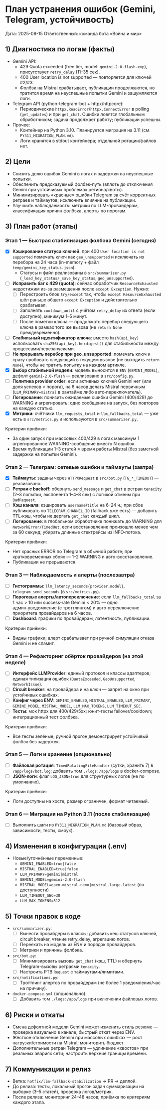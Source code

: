 # План устранения ошибок (Gemini, Telegram, устойчивость)

Дата: 2025-08-15
Ответственный: команда бота «Война и мир»

## 1) Диагностика по логам (факты)

- Gemini API:
  - 429 Quota exceeded (free tier, model: `gemini-2.0-flash-exp`), присутствует `retry_delay` (11–35 сек).
  - 400 User location is not supported — повторяется для ключей #2/#3.
  - Фолбэк на Mistral срабатывает, публикации продолжаются, но тратится время на неуспешные попытки Gemini и зашумляются логи.
- Telegram API (python-telegram-bot + httpx/httpcore):
  - Периодические `httpx.ReadError`/`httpx.ConnectError` в polling (`get_updates`) и при `get_chat`. Ошибки ловятся глобальным обработчиком; задача продолжает работу; публикации успешны.
- Прочее:
  - Контейнер на Python 3.10. Планируется миграция на 3.11 (см. `PY311_MIGRATION_PLAN.md`).
  - Логи хранятся в stdout контейнера; отдельной ротации/файлов нет.

## 2) Цели

- Снизить долю ошибок Gemini в логах и задержки на неуспешные попытки.
- Обеспечить предсказуемый фолбэк-путь (вплоть до отключения Gemini при устойчивых проблемах региона/квоты).
- Минимизировать «красные» ошибки Telegram за счёт корректных ретраев и таймаутов; исключить влияние на публикации.
- Улучшить наблюдаемость: метрики по LLM-провайдерам, классификация причин фолбэка, алерты по порогам.

## 3) План работ (этапы)

### Этап 1 — Быстрая стабилизация фолбэка Gemini (сегодня)
- [X] **Кэширование статуса ключей**: при 400 `User location is not supported` помечать ключ как `geo_unsupported` и исключать из перебора на 24 часа (in-memory + файл `temp/gemini_key_status.json`).
  - Статусы и файл реализованы в `src/summarizer.py` (`_load_key_status/_save_key_status`, `geo_unsupported`).
- [ ] **Исправить баг с 429 (quota)**: сейчас обработчик `ResourceExhausted` недостижим из-за размещения после `except Exception`. Нужно:
  - [ ] Перестроить блок `try/except` так, чтобы `except ResourceExhausted` шёл раньше общего `except Exception` и действительно срабатывал.
  - [ ] Заполнять `cooldown_until` с учётом `retry_delay` из ответа (если доступно), минимум 1–5 минут.
  - [ ] После пометки ключа — продолжать перебор следующего ключа в рамках того же вызова (не `return None` преждевременно).
- [ ] **Стабильный идентификатор ключа**: вместо `hash(api_key)` использовать `sha256(api_key).hexdigest()` для стабильности между процессами/перезапусками.
- [ ] **Не прерывать перебор при geo_unsupported**: помечать ключ и сразу пробовать следующий в текущем вызове (не выходить `return None`), чтобы не тратить попытку на каждом артикле.
- [X] **Выбор стабильной модели**: модель выносится в `ENV` (`GEMINI_MODEL`), дефолт `gemini-2.0-flash` — реализовано в `src/config.py`.
- [ ] **Политика provider order**: если активных ключей Gemini нет (или доля успехов < порога), на 6 часов делать Mistral первичным (`LLM_PRIMARY=mistral` в рантайме либо авто‑переключатель).
- [ ] **Логирование**: понизить ожидаемые ошибки Gemini (400/429) до WARNING и агрегировать: одно сообщение на запуск, без повторов на каждую статью.
- [X] **Метрики**: счётчики `llm_requests_total` и `llm_fallbacks_total` — уже есть в `src/metrics.py` и используются в `src/summarizer.py`.

Критерии приёмки:
- За один запуск при массовых 400/429 в логах максимум 1 агрегированное WARNING-сообщение вместо N ошибок.
- Время публикации 1–3 статей ≈ время работы Mistral (без заметной задержки на попытки Gemini).

### Этап 2 — Телеграм: сетевые ошибки и таймауты (завтра)
- [X] **Таймауты**: заданы через `HTTPXRequest` в `src/bot.py` (`TG_*_TIMEOUT`) — реализовано.
- [ ] **Ретраи с backoff**: обернуть `send_message` и `get_chat` в ретраи `tenacity` (2–3 попытки, экспонента 1–4–8 сек) с логикой отмены при `BadRequest`.
- [ ] **Кэш канала**: кэшировать `username`/`title` на 6–24 ч.; при сбое публиковать по `TELEGRAM_CHANNEL_ID` (fallback уже есть) — добавить TTL‑кэш, чтобы не дергать `get_chat` каждый цикл.
- [ ] **Логирование**: в глобальном обработчике понижать до WARNING для `NetworkError/TimedOut`, если восстановление произошло менее чем за 60 секунд; убирать длинные стектрейсы из INFO‑потока.

Критерии приёмки:
- Нет красных ERROR по Telegram в обычной работе; при кратковременных сбоях — 1–2 WARNING и авто-восстановление.
- Публикации не прерываются.

### Этап 3 — Наблюдаемость и алерты (послезавтра)
- [ ] **Гистограммы**: `llm_latency_seconds{provider,model}`, `telegram_send_seconds` (в `src/metrics.py`).
- [ ] **Пороговые алерты/автопереключение**: если `llm_fallbacks_total` за 1 час > 10 или success‑rate Gemini < 20% — одно админ‑уведомление (с троттлингом) и авто‑переключение приоритета провайдеров на 6 часов.
- [ ] **Dashboard**: графики по провайдерам, латентность, публикации.

Критерии приёмки:
- Видны графики; алерт срабатывает при ручной симуляции отказа Gemini и не спамит.

### Этап 4 — Рефакторинг обёрток провайдеров (на этой неделе)
- [ ] **Интерфейс LLMProvider**: единый протокол и классы адаптеров; единая типизация ошибок (`QuotaExceeded`, `GeoUnsupported`, `NetworkIssue`).
- [ ] **Circuit breaker**: на провайдера и на ключ — запрет на окно при устойчивых ошибках.
- [ ] **Конфиг через ENV**: `GEMINI_ENABLED`, `MISTRAL_ENABLED`, `LLM_PRIMARY`, `GEMINI_MODEL`, `MISTRAL_MODEL`, `LLM_MAX_TOKENS`, `LLM_TIMEOUT_SEC`.
- [ ] **Тесты**: мок httpx для 400/429/5xx; юнит‑тесты failover/cooldown; интеграционный тест фолбэка.

Критерии приёмки:
- Все тесты зелёные; ручной прогон демонстрирует устойчивый фолбэк без задержек.

### Этап 5 — Логи и хранение (опционально)
- [ ] **Файловая ротация**: `TimedRotatingFileHandler` (сутки, хранить 7) в `/app/logs/bot.log`; добавить том `./logs:/app/logs` в docker-compose.
- [ ] **JSON-логи**: флаг `LOG_JSON=true` для структурных логов (не по умолчанию).

Критерии приёмки:
- Логи доступны на хосте, размер ограничен, формат читаемый.

### Этап 6 — Миграция на Python 3.11 (после стабилизации)
- [ ] Выполнить шаги из `PY311_MIGRATION_PLAN.md` (базовый образ, зависимости, тесты, смоук).

## 4) Изменения в конфигурации (.env)

- Новые/уточнённые переменные:
  - `GEMINI_ENABLED=true|false`
  - `MISTRAL_ENABLED=true|false`
  - `LLM_PRIMARY=gemini|mistral`
  - `GEMINI_MODEL=gemini-2.0-flash`
  - `MISTRAL_MODEL=open-mistral-nemo|mistral-large-latest` (по доступности)
  - `LLM_TIMEOUT_SEC=30`
  - `LLM_MAX_TOKENS=512`

## 5) Точки правок в коде

- `src/summarizer.py`:
  - [ ] Вынести провайдеры в классы; добавить кеш статусов ключей, circuit breaker, чтение retry_delay, агрегацию логов.
  - [ ] Переехать на модель из ENV и порядок провайдеров.
  - [ ] Метрики и причины фолбэка.
- `src/bot.py`:
  - [ ] Минимизировать вызовы `get_chat` (кэш, TTL) и обернуть Telegram-вызовы ретраями `tenacity`.
  - [ ] Настроить PTB `Request` с таймаутами/лимитами.
- `src/notifications.py`:
  - [ ] Троттлинг алертов по провайдерам (не более 1 уведомления/час на причину).
- `docker-compose.yml` (опционально):
  - [ ] Добавить том `./logs:/app/logs` при включении файловых логов.

## 6) Риски и откаты

- Смена дефолтной модели Gemini может изменить стиль резюме — проверка визуально в канале; быстрый откат через ENV.
- Жёсткое отключение Gemini при массовых ошибках — рост нагрузки/стоимости на Mistral; мониторить бюджет.
- Дополнительные ретраи Telegram — удлинение «хвостов» при реальных авариях сети; настроить верхние границы времени.

## 7) Коммуникации и релиз

- Ветка: `hotfix/llm-fallback-stabilization` → PR → деплой.
- До релиза: тесты, локальный прогон задач суммаризации на выборке (3–5 статей), проверка логов/метрик.
- После релиза: мониторинг 24–48 часов; приёмка по критериям каждого этапа.

